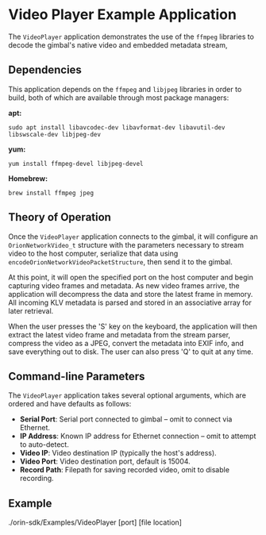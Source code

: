 # Video Player Example Application

The `VideoPlayer` application demonstrates the use of the `ffmpeg` libraries to decode the gimbal's native video and embedded metadata stream, 

## Dependencies

This application depends on the `ffmpeg` and `libjpeg` libraries in order to build, both of which are available through most package managers:

__apt:__
```
sudo apt install libavcodec-dev libavformat-dev libavutil-dev libswscale-dev libjpeg-dev
```

__yum:__
```
yum install ffmpeg-devel libjpeg-devel
```

__Homebrew:__
```
brew install ffmpeg jpeg
```

## Theory of Operation

Once the `VideoPlayer` application connects to the gimbal, it will configure an `OrionNetworkVideo_t` structure with the parameters necessary to stream video to the host computer, serialize that data using `encodeOrionNetworkVideoPacketStructure`, then send it to the gimbal.

At this point, it will open the specified port on the host computer and begin capturing video frames and metadata. As new video frames arrive, the application will decompress the data and store the latest frame in memory. All incoming KLV metadata is parsed and stored in an associative array for later retrieval.

When the user presses the 'S' key on the keyboard, the application will then extract the latest video frame and metadata from the stream parser, compress the video as a JPEG, convert the metadata into EXIF info, and save everything out to disk. The user can also press 'Q' to quit at any time.

## Command-line Parameters

The `VideoPlayer` application takes several optional arguments, which are ordered and have defaults as follows:

* __Serial Port__: Serial port connected to gimbal – omit to connect via Ethernet.
* __IP Address__: Known IP address for Ethernet connection – omit to attempt to auto-detect.
* __Video IP__: Video destination IP (typically the host's address).
* __Video Port__: Video destination port, default is 15004.
* __Record Path__: Filepath for saving recorded video, omit to disable recording.

## Example
./orin-sdk/Examples/VideoPlayer <from ip_address> <to ip_address> [port] [file location]
